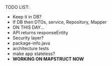 TODO LIST:
- Keep it in DB?
- If DB then DTOs, service, Repository, Mapper
- ON THIS DAY...
- API returns responseEntity
- Security layer?
- package-info.java
- architecture tests
- make app stateless?
- **WORKING ON MAPSTRUCT NOW**